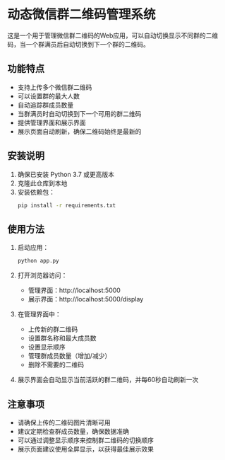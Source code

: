 # 动态微信群二维码管理系统

这是一个用于管理微信群二维码的Web应用，可以自动切换显示不同群的二维码，当一个群满员后自动切换到下一个群的二维码。

## 功能特点

- 支持上传多个微信群二维码
- 可以设置群的最大人数
- 自动追踪群成员数量
- 当群满员时自动切换到下一个可用的群二维码
- 提供管理界面和展示界面
- 展示页面自动刷新，确保二维码始终是最新的

## 安装说明

1. 确保已安装 Python 3.7 或更高版本
2. 克隆此仓库到本地
3. 安装依赖包：
   ```bash
   pip install -r requirements.txt
   ```

## 使用方法

1. 启动应用：
   ```bash
   python app.py
   ```

2. 打开浏览器访问：
   - 管理界面：http://localhost:5000
   - 展示界面：http://localhost:5000/display

3. 在管理界面中：
   - 上传新的群二维码
   - 设置群名称和最大成员数
   - 设置显示顺序
   - 管理群成员数量（增加/减少）
   - 删除不需要的二维码

4. 展示界面会自动显示当前活跃的群二维码，并每60秒自动刷新一次

## 注意事项

- 请确保上传的二维码图片清晰可用
- 建议定期检查群成员数量，确保数据准确
- 可以通过调整显示顺序来控制群二维码的切换顺序
- 展示页面建议使用全屏显示，以获得最佳展示效果 